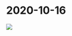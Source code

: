 # 2020-10-16

<image-container>
  <img preview="0" src="https://www.wangleant.com/turtle-images-thumbnail/IMG_20201016_210055.jpg"/>
</image-container>